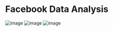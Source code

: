 # Facebook Data Analysis
![image](https://user-images.githubusercontent.com/67740644/123975082-bce2a500-d9da-11eb-85dd-bcbb7a9e87e3.png) ![image](https://user-images.githubusercontent.com/67740644/123974733-7c832700-d9da-11eb-9a62-8dcd242ddfac.png) ![image](https://user-images.githubusercontent.com/67740644/123974946-a4728a80-d9da-11eb-94af-82eadd052167.png)


